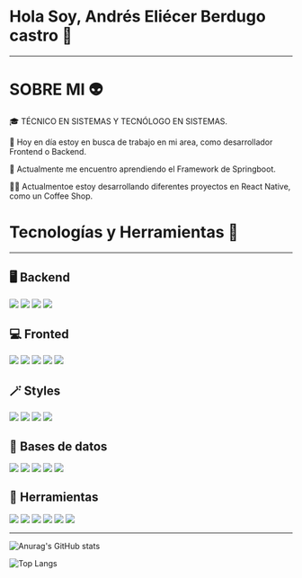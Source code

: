 
<h1>Hola Soy, Andrés Eliécer Berdugo castro 👋</h1>

<hr/>

<h1>SOBRE MI 👽</h1>
<p>
🎓 TÉCNICO EN SISTEMAS Y TECNÓLOGO EN SISTEMAS.

🔭 Hoy en día estoy en busca de trabajo en mi area, como desarrollador Frontend o Backend.

🌱 Actualmente me encuentro aprendiendo el Framework de Springboot.

🧑‍💻 Actualmentoe estoy desarrollando diferentes proyectos en React Native, como un Coffee Shop.
</p>

<h1>Tecnologías y Herramientas 🧰</h1>
<hr/>
<h2>🖥️ Backend</h2>
<img src="https://img.shields.io/badge/Java-ED8B00?style=for-the-badge&logo=openjdk&logoColor=white"/>
<img src="https://img.shields.io/badge/Python-14354C?style=for-the-badge&logo=python&logoColor=white"/>
<img src="https://img.shields.io/badge/Node.js-43853D?style=for-the-badge&logo=node.js&logoColor=white"/>
<img src="https://img.shields.io/badge/C%23-239120?style=for-the-badge&logo=c-sharp&logoColor=white"/>

<h2>💻 Fronted</h2>
<img src="https://img.shields.io/badge/HTML5-E34F26?style=for-the-badge&logo=html5&logoColor=white"/>
<img src="https://img.shields.io/badge/JavaScript-F7DF1E?style=for-the-badge&logo=javascript&logoColor=black"/>
<img src="https://img.shields.io/badge/React-20232A?style=for-the-badge&logo=react&logoColor=61DAFB"/>
<img src="https://img.shields.io/badge/Django-092E20?style=for-the-badge&logo=django&logoColor=white"/>
<img src="https://img.shields.io/badge/Flask-000000?style=for-the-badge&logo=flask&logoColor=white"/>

<h2>🪄 Styles</h2>
<img src="https://img.shields.io/badge/CSS3-1572B6?style=for-the-badge&logo=css3&logoColor=white"/>
<img src="https://img.shields.io/badge/Sass-CC6699?style=for-the-badge&logo=sass&logoColor=white"/>
<img src="https://img.shields.io/badge/Tailwind_CSS-38B2AC?style=for-the-badge&logo=tailwind-css&logoColor=white"/>
<img src="https://img.shields.io/badge/Bootstrap-563D7C?style=for-the-badge&logo=bootstrap&logoColor=white"/>

<h2>💾 Bases de datos</h2>
<img src="https://img.shields.io/badge/MySQL-005C84?style=for-the-badge&logo=mysql&logoColor=white"/>
<img src="https://img.shields.io/badge/SQLite-07405E?style=for-the-badge&logo=sqlite&logoColor=white"/>
<img src="https://img.shields.io/badge/Microsoft%20SQL%20Server-CC2927?style=for-the-badge&logo=microsoft%20sql%20server&logoColor=white"/>
<img src="https://img.shields.io/badge/firebase-%23039BE5.svg?style=for-the-badge&logo=firebase"/>
<img src="https://img.shields.io/badge/postgres-%23316192.svg?style=for-the-badge&logo=postgresql&logoColor=white"/>

<h2>🔧 Herramientas</h2>
<img src="https://img.shields.io/badge/git-%23F05033.svg?style=for-the-badge&logo=git&logoColor=white"/>
<img src="https://img.shields.io/badge/github-%23121011.svg?style=for-the-badge&logo=github&logoColor=white"/>
<img src="https://img.shields.io/badge/gitlab-%23181717.svg?style=for-the-badge&logo=gitlab&logoColor=white"/>
<img src="https://img.shields.io/badge/jira-%230A0FFF.svg?style=for-the-badge&logo=jira&logoColor=white"/>
<img src="https://img.shields.io/badge/Postman-FF6C37?style=for-the-badge&logo=postman&logoColor=white"/>
<img src="https://img.shields.io/badge/adobe%20illustrator-%23FF9A00.svg?style=for-the-badge&logo=adobe%20illustrator&logoColor=white"/>

---

![Anurag's GitHub stats](https://github-readme-stats.vercel.app/api?username=AndresBerdu&show_icons=true&theme=transparent)

![Top Langs](https://github-readme-stats.vercel.app/api/top-langs/?username=AndresBerdu&layout=compact&theme=transparent)
